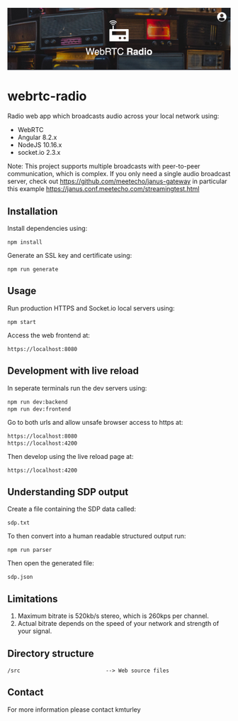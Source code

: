 ![alt text](https://raw.githubusercontent.com/kmturley/webrtc-audio-broadcast/master/src/assets/images/webrtc-radio.jpg "WebRTC Radio")
# webrtc-radio

Radio web app which broadcasts audio across your local network using:

* WebRTC
* Angular 8.2.x
* NodeJS 10.16.x
* socket.io 2.3.x

Note: This project supports multiple broadcasts with peer-to-peer communication, which is complex. If you only need a single audio broadcast server, check out https://github.com/meetecho/janus-gateway in particular this example https://janus.conf.meetecho.com/streamingtest.html


## Installation

Install dependencies using:

    npm install

Generate an SSL key and certificate using:

    npm run generate


## Usage

Run production HTTPS and Socket.io local servers using:

    npm start

Access the web frontend at:

    https://localhost:8080


## Development with live reload

In seperate terminals run the dev servers using:

    npm run dev:backend
    npm run dev:frontend

Go to both urls and allow unsafe browser access to https at:

    https://localhost:8080
    https://localhost:4200

Then develop using the live reload page at:

    https://localhost:4200


## Understanding SDP output

Create a file containing the SDP data called:

    sdp.txt

To then convert into a human readable structured output run:

    npm run parser

Then open the generated file:

    sdp.json


## Limitations

1) Maximum bitrate is 520kb/s stereo, which is 260kps per channel.
2) Actual bitrate depends on the speed of your network and strength of your signal.


## Directory structure

    /src                           --> Web source files


## Contact

For more information please contact kmturley
